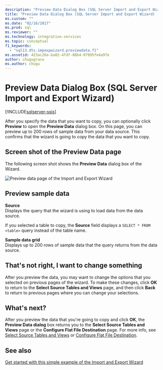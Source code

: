 ```yaml
---
description: "Preview Data Dialog Box (SQL Server Import and Export Wizard)"
title: "Preview Data Dialog Box (SQL Server Import and Export Wizard) | Microsoft Docs"
ms.custom: ""
ms.date: "02/16/2017"
ms.prod: sql
ms.reviewer: ""
ms.technology: integration-services
ms.topic: conceptual
f1_keywords: 
  - "sql13.dts.impexpwizard.previewdata.f1"
ms.assetid: 423ac26a-ba02-4fdf-88b4-07995fe4a97e
author: chugugrace
ms.author: chugu
---
```

# Preview Data Dialog Box (SQL Server Import and Export Wizard)

[!INCLUDE[sqlserver-ssis](../../includes/applies-to-version/sqlserver-ssis.md)]


  After you specify the data that you want to copy, you can optionally click **Preview** to open the **Preview Data** dialog box. On this page, you can preview up to 200 rows of sample data from your data source. This confirms that the wizard is going to copy the data that you want to copy.
  
## Screen shot of the Preview Data page 
 The following screen shot shows the **Preview Data** dialog box of the Wizard.  
 
![Preview data page of the Import and Export Wizard](../../integration-services/import-export-data/media/preview-data.png "Preview data page of the Import and Export Wizard")  
  
## Preview sample data  
 **Source**  
Displays the query that the wizard is using to load data from the data source.

If you selected a table to copy, the **Source** field displays a `SELECT * FROM <table>` query instead of the table name. 
  
 **Sample data grid**  
 Displays up to 200 rows of sample data that the query returns from the data source.  


## That's not right, I want to change something
After you preview the data, you may want to change the options that you selected on previous pages of the wizard. To make these changes, click **OK** to return to the  **Select Source Tables and Views** page, and then click **Back** to return to previous pages where you can change your selections.

## What's next?  
 After you preview the data that you're going to copy and click **OK**, the **Preview Data dialog** box returns you to the **Select Source Tables and Views** page or the **Configure Flat File Destination** page. For more info, see [Select Source Tables and Views](../../integration-services/import-export-data/select-source-tables-and-views-sql-server-import-and-export-wizard.md) or [Configure Flat File Destination](../../integration-services/import-export-data/configure-flat-file-destination-sql-server-import-and-export-wizard.md).  
 
 ## See also
[Get started with this simple example of the Import and Export Wizard](../../integration-services/import-export-data/get-started-with-this-simple-example-of-the-import-and-export-wizard.md)
